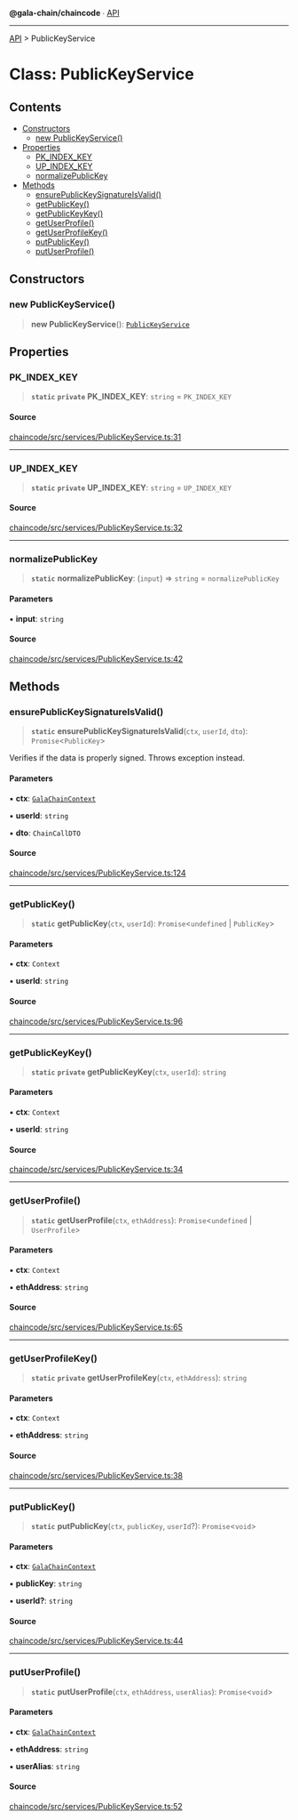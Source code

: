 **@gala-chain/chaincode** ∙ [API](../exports.md)

***

[API](../exports.md) > PublicKeyService

# Class: PublicKeyService

## Contents

- [Constructors](PublicKeyService.md#constructors)
  - [new PublicKeyService()](PublicKeyService.md#new-publickeyservice)
- [Properties](PublicKeyService.md#properties)
  - [PK\_INDEX\_KEY](PublicKeyService.md#pk-index-key)
  - [UP\_INDEX\_KEY](PublicKeyService.md#up-index-key)
  - [normalizePublicKey](PublicKeyService.md#normalizepublickey)
- [Methods](PublicKeyService.md#methods)
  - [ensurePublicKeySignatureIsValid()](PublicKeyService.md#ensurepublickeysignatureisvalid)
  - [getPublicKey()](PublicKeyService.md#getpublickey)
  - [getPublicKeyKey()](PublicKeyService.md#getpublickeykey)
  - [getUserProfile()](PublicKeyService.md#getuserprofile)
  - [getUserProfileKey()](PublicKeyService.md#getuserprofilekey)
  - [putPublicKey()](PublicKeyService.md#putpublickey)
  - [putUserProfile()](PublicKeyService.md#putuserprofile)

## Constructors

### new PublicKeyService()

> **new PublicKeyService**(): [`PublicKeyService`](PublicKeyService.md)

## Properties

### PK\_INDEX\_KEY

> **`static`** **`private`** **PK\_INDEX\_KEY**: `string` = `PK_INDEX_KEY`

#### Source

[chaincode/src/services/PublicKeyService.ts:31](https://github.com/GalaChain/sdk/blob/bcbbb18/chaincode/src/services/PublicKeyService.ts#L31)

***

### UP\_INDEX\_KEY

> **`static`** **`private`** **UP\_INDEX\_KEY**: `string` = `UP_INDEX_KEY`

#### Source

[chaincode/src/services/PublicKeyService.ts:32](https://github.com/GalaChain/sdk/blob/bcbbb18/chaincode/src/services/PublicKeyService.ts#L32)

***

### normalizePublicKey

> **`static`** **normalizePublicKey**: (`input`) => `string` = `normalizePublicKey`

#### Parameters

▪ **input**: `string`

#### Source

[chaincode/src/services/PublicKeyService.ts:42](https://github.com/GalaChain/sdk/blob/bcbbb18/chaincode/src/services/PublicKeyService.ts#L42)

## Methods

### ensurePublicKeySignatureIsValid()

> **`static`** **ensurePublicKeySignatureIsValid**(`ctx`, `userId`, `dto`): `Promise`\<`PublicKey`\>

Verifies if the data is properly signed. Throws exception instead.

#### Parameters

▪ **ctx**: [`GalaChainContext`](GalaChainContext.md)

▪ **userId**: `string`

▪ **dto**: `ChainCallDTO`

#### Source

[chaincode/src/services/PublicKeyService.ts:124](https://github.com/GalaChain/sdk/blob/bcbbb18/chaincode/src/services/PublicKeyService.ts#L124)

***

### getPublicKey()

> **`static`** **getPublicKey**(`ctx`, `userId`): `Promise`\<`undefined` \| `PublicKey`\>

#### Parameters

▪ **ctx**: `Context`

▪ **userId**: `string`

#### Source

[chaincode/src/services/PublicKeyService.ts:96](https://github.com/GalaChain/sdk/blob/bcbbb18/chaincode/src/services/PublicKeyService.ts#L96)

***

### getPublicKeyKey()

> **`static`** **`private`** **getPublicKeyKey**(`ctx`, `userId`): `string`

#### Parameters

▪ **ctx**: `Context`

▪ **userId**: `string`

#### Source

[chaincode/src/services/PublicKeyService.ts:34](https://github.com/GalaChain/sdk/blob/bcbbb18/chaincode/src/services/PublicKeyService.ts#L34)

***

### getUserProfile()

> **`static`** **getUserProfile**(`ctx`, `ethAddress`): `Promise`\<`undefined` \| `UserProfile`\>

#### Parameters

▪ **ctx**: `Context`

▪ **ethAddress**: `string`

#### Source

[chaincode/src/services/PublicKeyService.ts:65](https://github.com/GalaChain/sdk/blob/bcbbb18/chaincode/src/services/PublicKeyService.ts#L65)

***

### getUserProfileKey()

> **`static`** **`private`** **getUserProfileKey**(`ctx`, `ethAddress`): `string`

#### Parameters

▪ **ctx**: `Context`

▪ **ethAddress**: `string`

#### Source

[chaincode/src/services/PublicKeyService.ts:38](https://github.com/GalaChain/sdk/blob/bcbbb18/chaincode/src/services/PublicKeyService.ts#L38)

***

### putPublicKey()

> **`static`** **putPublicKey**(`ctx`, `publicKey`, `userId`?): `Promise`\<`void`\>

#### Parameters

▪ **ctx**: [`GalaChainContext`](GalaChainContext.md)

▪ **publicKey**: `string`

▪ **userId?**: `string`

#### Source

[chaincode/src/services/PublicKeyService.ts:44](https://github.com/GalaChain/sdk/blob/bcbbb18/chaincode/src/services/PublicKeyService.ts#L44)

***

### putUserProfile()

> **`static`** **putUserProfile**(`ctx`, `ethAddress`, `userAlias`): `Promise`\<`void`\>

#### Parameters

▪ **ctx**: [`GalaChainContext`](GalaChainContext.md)

▪ **ethAddress**: `string`

▪ **userAlias**: `string`

#### Source

[chaincode/src/services/PublicKeyService.ts:52](https://github.com/GalaChain/sdk/blob/bcbbb18/chaincode/src/services/PublicKeyService.ts#L52)
